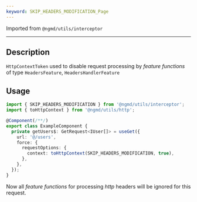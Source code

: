 ```yaml
---
keyword: SKIP_HEADERS_MODIFICATION_Page
---
```


Imported from `@ngmd/utils/interceptor`

---

## Description

`HttpContextToken` used to disable request processing by *feature functions* of type `HeadersFeature`, `HeadersHandlerFeature`

## Usage

```ts
import { SKIP_HEADERS_MODIFICATION } from '@ngmd/utils/interceptor';
import { toHttpContext } from '@ngmd/utils/http';

@Component(/**/)
export class ExampleComponent {
  private getUsers$: GetRequest<IUser[]> = useGet({
    url: '@/users',
    force: {
      requestOptions: {
        context: toHttpContext(SKIP_HEADERS_MODIFICATION, true),
      },
    },
  });
}
```

Now all *feature functions* for processing *http* headers will be ignored for this request.